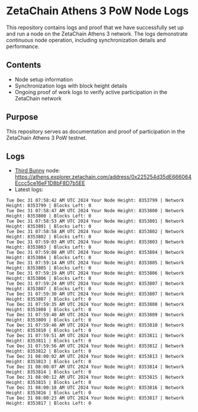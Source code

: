 # ZetaChain Athens 3 PoW Node Logs
This repository contains logs and proof that we have successfully set up and run a node on the ZetaChain Athens 3 network. The logs demonstrate continuous node operation, including synchronization details and performance.

## Contents
- Node setup information
- Synchronization logs with block height details
- Ongoing proof of work logs to verify active participation in the ZetaChain network

## Purpose
This repository serves as documentation and proof of participation in the ZetaChain Athens 3 PoW testnet.

## Logs

- [Third Bunny](https://thirdbunny.xyz/) node: https://athens.explorer.zetachain.com/address/0x225254d35dE666064Eccc5ce16eF1D8bF8D7b5EE
- Latest logs:
```
Tue Dec 31 07:58:42 AM UTC 2024 Your Node Height: 8353799 | Network Height: 8353799 | Blocks Left: 0
Tue Dec 31 07:58:47 AM UTC 2024 Your Node Height: 8353800 | Network Height: 8353800 | Blocks Left: 0
Tue Dec 31 07:58:53 AM UTC 2024 Your Node Height: 8353801 | Network Height: 8353801 | Blocks Left: 0
Tue Dec 31 07:58:58 AM UTC 2024 Your Node Height: 8353802 | Network Height: 8353802 | Blocks Left: 0
Tue Dec 31 07:59:03 AM UTC 2024 Your Node Height: 8353803 | Network Height: 8353803 | Blocks Left: 0
Tue Dec 31 07:59:08 AM UTC 2024 Your Node Height: 8353804 | Network Height: 8353804 | Blocks Left: 0
Tue Dec 31 07:59:14 AM UTC 2024 Your Node Height: 8353805 | Network Height: 8353805 | Blocks Left: 0
Tue Dec 31 07:59:19 AM UTC 2024 Your Node Height: 8353806 | Network Height: 8353806 | Blocks Left: 0
Tue Dec 31 07:59:24 AM UTC 2024 Your Node Height: 8353807 | Network Height: 8353807 | Blocks Left: 0
Tue Dec 31 07:59:30 AM UTC 2024 Your Node Height: 8353807 | Network Height: 8353807 | Blocks Left: 0
Tue Dec 31 07:59:35 AM UTC 2024 Your Node Height: 8353808 | Network Height: 8353808 | Blocks Left: 0
Tue Dec 31 07:59:40 AM UTC 2024 Your Node Height: 8353809 | Network Height: 8353809 | Blocks Left: 0
Tue Dec 31 07:59:46 AM UTC 2024 Your Node Height: 8353810 | Network Height: 8353810 | Blocks Left: 0
Tue Dec 31 07:59:51 AM UTC 2024 Your Node Height: 8353811 | Network Height: 8353811 | Blocks Left: 0
Tue Dec 31 07:59:56 AM UTC 2024 Your Node Height: 8353812 | Network Height: 8353812 | Blocks Left: 0
Tue Dec 31 08:00:02 AM UTC 2024 Your Node Height: 8353813 | Network Height: 8353813 | Blocks Left: 0
Tue Dec 31 08:00:07 AM UTC 2024 Your Node Height: 8353814 | Network Height: 8353814 | Blocks Left: 0
Tue Dec 31 08:00:12 AM UTC 2024 Your Node Height: 8353815 | Network Height: 8353815 | Blocks Left: 0
Tue Dec 31 08:00:18 AM UTC 2024 Your Node Height: 8353816 | Network Height: 8353816 | Blocks Left: 0
Tue Dec 31 08:00:23 AM UTC 2024 Your Node Height: 8353817 | Network Height: 8353817 | Blocks Left: 0
```
